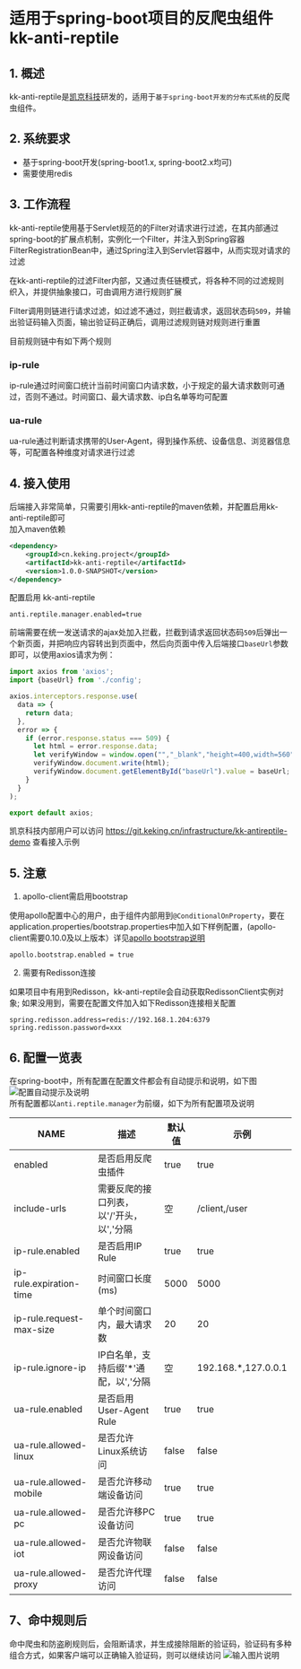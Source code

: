 # 适用于spring-boot项目的反爬虫组件kk-anti-reptile

## 1. 概述
kk-anti-reptile是[凯京科技](https://www.keking.com)研发的，适用于`基于spring-boot开发的分布式系统`的反爬虫组件。

## 2. 系统要求
* 基于spring-boot开发(spring-boot1.x, spring-boot2.x均可)
* 需要使用redis

## 3. 工作流程
kk-anti-reptile使用基于Servlet规范的的Filter对请求进行过滤，在其内部通过spring-boot的扩展点机制，实例化一个Filter，并注入到Spring容器FilterRegistrationBean中，通过Spring注入到Servlet容器中，从而实现对请求的过滤

在kk-anti-reptile的过滤Filter内部，又通过责任链模式，将各种不同的过滤规则织入，并提供抽象接口，可由调用方进行规则扩展

Filter调用则链进行请求过滤，如过滤不通过，则拦截请求，返回状态码`509`，并输出验证码输入页面，输出验证码正确后，调用过滤规则链对规则进行重置

目前规则链中有如下两个规则
### ip-rule
ip-rule通过时间窗口统计当前时间窗口内请求数，小于规定的最大请求数则可通过，否则不通过。时间窗口、最大请求数、ip白名单等均可配置
### ua-rule
ua-rule通过判断请求携带的User-Agent，得到操作系统、设备信息、浏览器信息等，可配置各种维度对请求进行过滤

## 4. 接入使用
后端接入非常简单，只需要引用kk-anti-reptile的maven依赖，并配置启用kk-anti-reptile即可  
加入maven依赖
```xml
<dependency>
    <groupId>cn.keking.project</groupId>
    <artifactId>kk-anti-reptile</artifactId>
    <version>1.0.0-SNAPSHOT</version>
</dependency>
```
配置启用 kk-anti-reptile
```properties
anti.reptile.manager.enabled=true
```
前端需要在统一发送请求的ajax处加入拦截，拦截到请求返回状态码`509`后弹出一个新页面，并把响应内容转出到页面中，然后向页面中传入后端接口`baseUrl`参数即可，以使用axios请求为例：
```javascript
import axios from 'axios';
import {baseUrl} from './config';

axios.interceptors.response.use(
  data => {
    return data;
  },
  error => {
    if (error.response.status === 509) {
      let html = error.response.data;
      let verifyWindow = window.open("","_blank","height=400,width=560");
      verifyWindow.document.write(html);
      verifyWindow.document.getElementById("baseUrl").value = baseUrl;
    }
  }
);

export default axios;
```
凯京科技内部用户可以访问 https://git.keking.cn/infrastructure/kk-antireptile-demo 查看接入示例

## 5. 注意
1. apollo-client需启用bootstrap

使用apollo配置中心的用户，由于组件内部用到`@ConditionalOnProperty`，要在application.properties/bootstrap.properties中加入如下样例配置，(apollo-client需要0.10.0及以上版本）详见[apollo bootstrap说明](https://github.com/ctripcorp/apollo/wiki/Java%E5%AE%A2%E6%88%B7%E7%AB%AF%E4%BD%BF%E7%94%A8%E6%8C%87%E5%8D%97#3213-spring-boot%E9%9B%86%E6%88%90%E6%96%B9%E5%BC%8F%E6%8E%A8%E8%8D%90)
```properties
apollo.bootstrap.enabled = true
```
2. 需要有Redisson连接

如果项目中有用到Redisson，kk-anti-reptile会自动获取RedissonClient实例对象; 如果没用到，需要在配置文件加入如下Redisson连接相关配置
```properties
spring.redisson.address=redis://192.168.1.204:6379
spring.redisson.password=xxx
```
## 6. 配置一览表
在spring-boot中，所有配置在配置文件都会有自动提示和说明，如下图  
![配置自动提示及说明](https://gitchenjh.github.io//post-images/1563505482779.png)  
所有配置都以`anti.reptile.manager`为前缀，如下为所有配置项及说明    

| NAME                     | 描述                                     | 默认值 | 示例                |
| ------------------------ | ---------------------------------------- | ------ | ------------------- |
| enabled                  | 是否启用反爬虫插件                       | true   | true                |
| include-urls             | 需要反爬的接口列表，以'/'开头，以','分隔 | 空     | /client,/user       |
| ip-rule.enabled          | 是否启用IP Rule                          | true   | true                |
| ip-rule.expiration-time  | 时间窗口长度(ms)                         | 5000   | 5000                |
| ip-rule.request-max-size | 单个时间窗口内，最大请求数               | 20     | 20                  |
| ip-rule.ignore-ip        | IP白名单，支持后缀'\*'通配，以','分隔    | 空     | 192.168.*,127.0.0.1 |
| ua-rule.enabled          | 是否启用User-Agent Rule                  | true   | true                |
| ua-rule.allowed-linux    | 是否允许Linux系统访问                    | false  | false               |
| ua-rule.allowed-mobile   | 是否允许移动端设备访问                   | true   | true                |
| ua-rule.allowed-pc       | 是否允许移PC设备访问                     | true   | true                |
| ua-rule.allowed-iot      | 是否允许物联网设备访问                   | false  | false               |
| ua-rule.allowed-proxy    | 是否允许代理访问                         | false  | false               |

## 7、命中规则后
命中爬虫和防盗刷规则后，会阻断请求，并生成接除阻断的验证码，验证码有多种组合方式，如果客户端可以正确输入验证码，则可以继续访问
![输入图片说明](https://images.gitee.com/uploads/images/2019/1231/165221_4a0f9d93_492218.png "屏幕截图.png")
